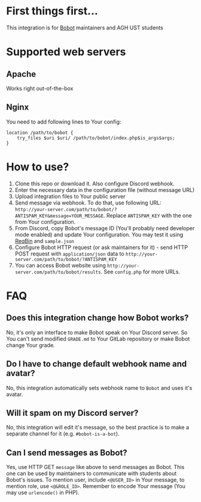 # First things first...

This integration is for [Bobot](https://gitlab.com/bobot-is-a-bot) maintainers and AGH UST students

# Supported web servers

## Apache

Works right out-of-the-box

## Nginx

You need to add following lines to Your config:

```nginx
location /path/to/bobot {
    try_files $uri $uri/ /path/to/bobot/index.php$is_args$args;
}
```

# How to use?

1. Clone this repo or download it. Also configure Discord webhook.
2. Enter the necessary data in the configuration file (without message URL)
3. Upload integration files to Your public server
4. Send message via webhook. To do that, use following URL: `http://your-server.com/path/to/bobot/?ANTISPAM_KEY&message=YOUR_MESSAGE`. Replace `ANTISPAM_KEY` with the one from Your configuration.
5. From Discord, copy Bobot's message ID (You'll probably need developer mode enabled) and update Your configuration. You may test it using [ReqBin](https://reqbin.com) and `sample.json`
6. Configure Bobot HTTP request (or ask maintainers for it) - send HTTP POST request with `application/json` data to `http://your-server.com/path/to/bobot/?ANTISPAM_KEY`
7. You can access Bobot website using `http://your-server.com/path/to/bobot/results`. See `config.php` for more URLs.

# FAQ

## Does this integration change how Bobot works?

No, it's only an interface to make Bobot speak on Your Discord server. So You can't send modified `GRADE.md` to Your GitLab repository or make Bobot change Your grade.

## Do I have to change default webhook name and avatar?

No, this integration automatically sets webhook name to `Bobot` and uses it's avatar.

## Will it spam on my Discord server?

No, this integration will edit it's message, so the best practice is to make a separate channel for it (e.g. `#bobot-is-a-bot`).

## Can I send messages as Bobot?

Yes, use HTTP GET `message` like above to send messages as Bobot. This one can be used by maintainers to communicate with students about Bobot's issues. To mention user, include `<@USER_ID>` in Your message, to mention role, use `<@&ROLE_ID>`. Remember to encode Your message (You may use `urlencode()` in PHP).
